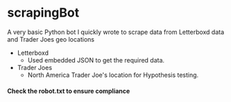 # scrapingBot
A very basic Python bot I quickly wrote to scrape data from Letterboxd data and Trader Joes geo locations
- Letterboxd
  * Used embedded JSON to get the required data.
- Trader Joes
  * North America Trader Joe's location for Hypothesis testing. 
#### Check the robot.txt to ensure compliance
